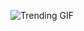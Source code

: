 
<!-- GIF_SECTION -->
![Trending GIF](https://media3.giphy.com/media/v1.Y2lkPThiYjIxNzcyZXFrNGM0Y2s5aWJ2Ym9yMXB4NDhnb2x3ZjhqeWt4bzBqNnpmcGx1cSZlcD12MV9naWZzX3NlYXJjaCZjdD1n/MdA16VIoXKKxNE8Stk/giphy.gif)
<!-- END_GIF_SECTION -->
